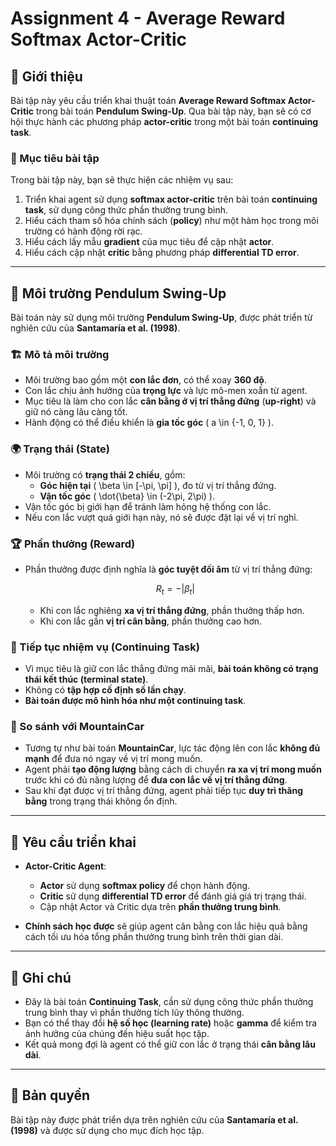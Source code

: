 # Assignment 4 - Average Reward Softmax Actor-Critic

## 📜 Giới thiệu

Bài tập này yêu cầu triển khai thuật toán **Average Reward Softmax Actor-Critic** trong bài toán **Pendulum Swing-Up**. Qua bài tập này, bạn sẽ có cơ hội thực hành các phương pháp **actor-critic** trong một bài toán **continuing task**.

### 🎯 Mục tiêu bài tập

Trong bài tập này, bạn sẽ thực hiện các nhiệm vụ sau:
1. Triển khai agent sử dụng **softmax actor-critic** trên bài toán **continuing task**, sử dụng công thức phần thưởng trung bình.
2. Hiểu cách tham số hóa chính sách (**policy**) như một hàm học trong môi trường có hành động rời rạc.
3. Hiểu cách lấy mẫu **gradient** của mục tiêu để cập nhật **actor**.
4. Hiểu cách cập nhật **critic** bằng phương pháp **differential TD error**.

---

## 🔧 Môi trường Pendulum Swing-Up

Bài toán này sử dụng môi trường **Pendulum Swing-Up**, được phát triển từ nghiên cứu của **Santamaría et al. (1998)**.

### 🏗 Mô tả môi trường
- Môi trường bao gồm một **con lắc đơn**, có thể xoay **360 độ**.
- Con lắc chịu ảnh hưởng của **trọng lực** và lực mô-men xoắn từ agent.
- Mục tiêu là làm cho con lắc **cân bằng ở vị trí thẳng đứng** (**up-right**) và giữ nó càng lâu càng tốt.
- Hành động có thể điều khiển là **gia tốc góc** \( a \in \{-1, 0, 1\} \).

### 🌍 Trạng thái (State)
- Môi trường có **trạng thái 2 chiều**, gồm:
  - **Góc hiện tại** \( \beta \in [-\pi, \pi] \), đo từ vị trí thẳng đứng.
  - **Vận tốc góc** \( \dot{\beta} \in (-2\pi, 2\pi) \).
- Vận tốc góc bị giới hạn để tránh làm hỏng hệ thống con lắc.
- Nếu con lắc vượt quá giới hạn này, nó sẽ được đặt lại về vị trí nghỉ.

### 🏆 Phần thưởng (Reward)
- Phần thưởng được định nghĩa là **góc tuyệt đối âm** từ vị trí thẳng đứng:
  
  $$ R_t = -|\beta_t| $$
  
  - Khi con lắc nghiêng **xa vị trí thẳng đứng**, phần thưởng thấp hơn.
  - Khi con lắc gần **vị trí cân bằng**, phần thưởng cao hơn.

### 🔁 Tiếp tục nhiệm vụ (Continuing Task)
- Vì mục tiêu là giữ con lắc thẳng đứng mãi mãi, **bài toán không có trạng thái kết thúc (terminal state)**.
- Không có **tập hợp cố định số lần chạy**.
- **Bài toán được mô hình hóa như một continuing task**.

### 🔄 So sánh với MountainCar
- Tương tự như bài toán **MountainCar**, lực tác động lên con lắc **không đủ mạnh** để đưa nó ngay về vị trí mong muốn.
- Agent phải **tạo động lượng** bằng cách di chuyển **ra xa vị trí mong muốn** trước khi có đủ năng lượng để **đưa con lắc về vị trí thẳng đứng**.
- Sau khi đạt được vị trí thẳng đứng, agent phải tiếp tục **duy trì thăng bằng** trong trạng thái không ổn định.

---

## 🚀 Yêu cầu triển khai

- **Actor-Critic Agent**:
  - **Actor** sử dụng **softmax policy** để chọn hành động.
  - **Critic** sử dụng **differential TD error** để đánh giá giá trị trạng thái.
  - Cập nhật Actor và Critic dựa trên **phần thưởng trung bình**.

- **Chính sách học được** sẽ giúp agent cân bằng con lắc hiệu quả bằng cách tối ưu hóa tổng phần thưởng trung bình trên thời gian dài.

---

## 📌 Ghi chú
- Đây là bài toán **Continuing Task**, cần sử dụng công thức phần thưởng trung bình thay vì phần thưởng tích lũy thông thường.
- Bạn có thể thay đổi **hệ số học (learning rate)** hoặc **gamma** để kiểm tra ảnh hưởng của chúng đến hiệu suất học tập.
- Kết quả mong đợi là agent có thể giữ con lắc ở trạng thái **cân bằng lâu dài**.

---

## 📜 Bản quyền
Bài tập này được phát triển dựa trên nghiên cứu của **Santamaría et al. (1998)** và được sử dụng cho mục đích học tập.